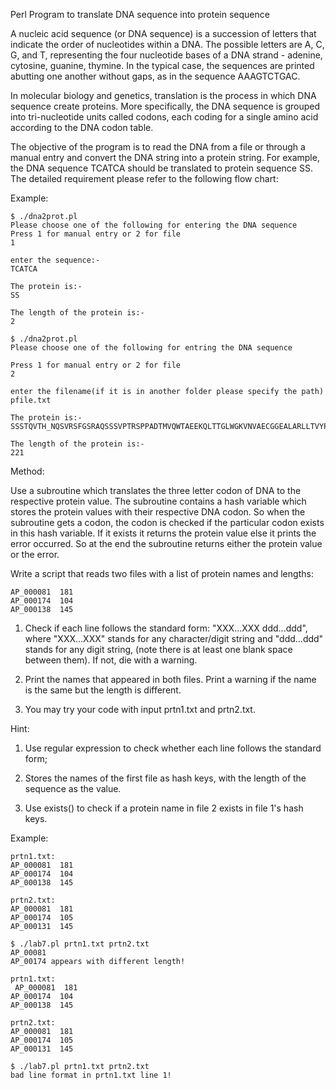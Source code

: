 Perl Program to translate DNA sequence into protein sequence

A nucleic acid sequence (or DNA sequence) is a succession of letters that
indicate the order of nucleotides within a DNA. The possible letters are A, C,
G, and T, representing the four nucleotide bases of a DNA strand - adenine,
cytosine, guanine, thymine. In the typical case, the sequences are printed
abutting one another without gaps, as in the sequence AAAGTCTGAC.

In molecular biology and genetics, translation is the process in which DNA
sequence create proteins. More specifically, the DNA sequence is grouped into
tri-nucleotide units called codons, each coding for a single amino acid
according to the DNA codon table.

The objective of the program is to read the DNA from a file or through a manual
entry and convert the DNA string into a protein string. For example, the DNA
sequence TCATCA should be translated to protein sequence SS. The detailed
requirement please refer to the following flow chart:

Example:

```
$ ./dna2prot.pl 
Please choose one of the following for entering the DNA sequence
Press 1 for manual entry or 2 for file
1

enter the sequence:-
TCATCA

The protein is:-
SS

The length of the protein is:-
2
```

```
$ ./dna2prot.pl 
Please choose one of the following for entring the DNA sequence

Press 1 for manual entry or 2 for file
2

enter the filename(if it is in another folder please specify the path)
pfile.txt 

The protein is:-
SSSTQVTH_NQSVRSFGSRAQSSSVPTRSPPADTMVQWTAEEKQLTTGLWGKVNVAECGGEALARLLTVYPWTQRFFASFGNLSSPTAVLGNPKVQAHGKKVLTSFGEAVKNLDSTKNTFSQLSELHCDKLHVDPENFRLLGDTLVVVLAAHFGKDFTPDCQAAWQKLVRVVAHALARKYH_GAAGAPGSARTRCRPSPPLLTANKAHPVKPKKKKKNTLG

The length of the protein is:-
221
```

Method:

Use a subroutine which translates the three letter codon of DNA to the
respective protein value. The subroutine contains a hash variable which stores
the protein values with their respective DNA codon. So when the subroutine gets
a codon, the codon is checked if the particular codon exists in this hash
variable. If it exists it returns the protein value else it prints the error
occurred. So at the end the subroutine returns either the protein value or the
error.

Write a script that reads two files with a list of protein names and lengths:

```
AP_000081  181
AP_000174  104
AP_000138  145
```

1. Check if each line follows the standard form: "XXX...XXX ddd...ddd", where
"XXX...XXX" stands for any character/digit string and "ddd...ddd" stands for any
digit string, (note there is at least one blank space between them). If not, die
with a warning.

2. Print the names that appeared in both files. Print a warning if the name is
the same but the length is different.

3. You may try your code with input prtn1.txt and prtn2.txt.

Hint:

1. Use regular expression to check whether each line follows the standard form;

2. Stores the names of the first file as hash keys, with the length of the
sequence as the value.

3. Use exists() to check if a protein name in file 2 exists in file 1's hash
keys.

Example:

```
prtn1.txt:
AP_000081  181
AP_000174  104
AP_000138  145
```

```
prtn2.txt:
AP_000081  181
AP_000174  105
AP_000131  145
```

```
$ ./lab7.pl prtn1.txt prtn2.txt
AP_00081
AP_00174 appears with different length!
```

```
prtn1.txt:
 AP_000081  181
AP_000174  104
AP_000138  145
```

```
prtn2.txt:
AP_000081  181
AP_000174  105
AP_000131  145
```

```
$ ./lab7.pl prtn1.txt prtn2.txt
bad line format in prtn1.txt line 1!
```
